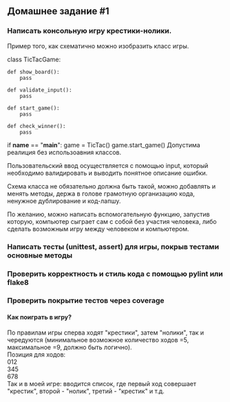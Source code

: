 ## Домашнее задание #1

### Написать консольную игру крестики-нолики.
Пример того, как схематично можно изобразить класс игры.

class TicTacGame:

    def show_board():
        pass

    def validate_input():
        pass

    def start_game():
        pass

    def check_winner():
        pass


if __name__ == "__main__":
    game = TicTac()
    game.start_game()
Допустима реалиция без использоавния классов.

Пользовательский ввод осуществляется с помощью input, который необходимо валидировать и выводить понятное описание ошибки.

Схема класса не обязательно должна быть такой, можно добавлять и менять методы, держа в голове грамотную организацию кода, ненужное дублирование и код-лапшу.

По желанию, можно написать вспомогательную функцию, запустив которую, компьютер сыграет сам с собой без участия человека, либо сделать возможным игру между человеком и компьютером.

### Написать тесты (unittest, assert) для игры, покрыв тестами основные методы

### Проверить корректность и стиль кода с помощью pylint или flake8

### Проверить покрытие тестов через coverage

#### Как поиграть в игру?
По правилам игры сперва ходят "крестики", затем "нолики", так и чередуются (минимальное возможное количество ходов =5, максимальное =9, должно быть логично).<br/>
Позиция для ходов:<br/>
012<br/>
345<br/>
678<br/>
Так и в моей игре: вводится список, где первый ход совершает "крестик", второй - "нолик", третий - "крестик" и т.д.

